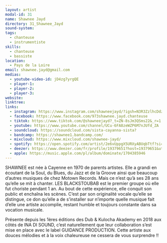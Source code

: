 ```yaml
---
layout: artist
modal-id: 31
name: Shawnee Jayd
directory: 31_Shawnee_Jayd
sound-system:
tags: 
  - chanteuse
  - instrumentiste
skills: 
  - chanteuse
  - bassiste
location:
  - Pays de la Loire
email: shawnee.jayd@gmail.com
medias:
  - youtube-video-id: jD4zg7yrgQE
  - player-1: 
  - player-2: 
  - player-3: 
website: 
linktree: 
links:
  - instagram: https://www.instagram.com/shawneejayd/?igsh=N3R3ZzlhcDdza2Vs
  - facebook: https://www.facebook.com/973shawnee.jayd.chanteuse
  - tiktok: https://www.tiktok.com/@shawneejayd?_t=ZN-8sJm3QSms22&_r=1
  - youtube: https://www.youtube.com/channel/UCu-6FA8zeWZP6M7nJUfd_ZA
  - soundcloud: https://soundcloud.com/sista-cayanna-sista?
  - bandcamp: https://shawnee1.bandcamp.com/
  - mixcloud: https://www.mixcloud.com/shawnee-jayd/
  - spotify: https://open.spotify.com/artist/2e6vUppgX5URXyABUqbTtf?si=ekaUk-_KQy-67orPyy94Vg
  - deezer: https://www.deezer.com/fr/profile/19379651?host=19379651&utm_campaign=system-generic&utm_source=user_sharing&utm_content=user-19379651&deferredFl=1
  - apple: https://music.apple.com/pl/album/dominate/1704385946
---
```


SHAWNEE est née à Cayenne en 1970 de parents artistes. Elle a grandi en écoutant de la Soul, du Blues, du Jazz et de la Groove ainsi que beaucoup d’autres musiques de chez Motown Records. Mais ce n’est qu’à ses 28 ans qu’elle se mit à chanter. LES BLACKSTOUBAB est le premier groupe où elle fut choriste pendant 1 an. Au bout de cette expérience, elle conquit son public et enchaîna les scènes. C’est par son originalité vocale qu’elle se distingue, ce don qu’elle a de s’installer sur n’importe quelle musique fait d’elle une artiste accomplie, restant humble et toujours constante dans sa vocation musicale.

Présente depuis les 1ères éditions des Dub & Kulocha Akademy en 2018 aux côtés de INA DI SOUND, c’est naturellement que leur collaboration s’est mise en place avec le label GUIDANCE PRODUCTION. Cette artiste aux douces mélodies et à la voix chaleureuse ne cessera de vous surprendre !!

